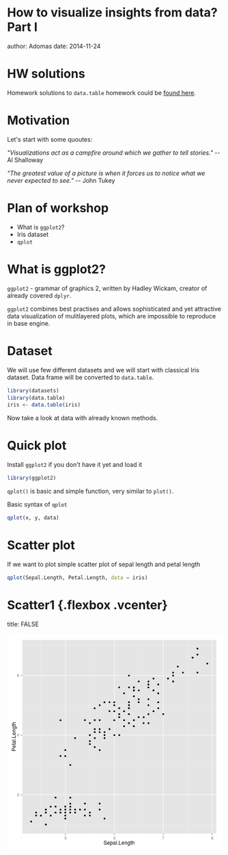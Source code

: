 How to visualize insights from data? Part I
========================================================
author: Adomas
date: 2014-11-24

HW solutions
========================================================

Homework solutions to `data.table` homework could be [found here](https://github.com/adomasb/pres-datatable/blob/gh-pages/solutions.R).

Motivation
========================================================

Let's start with some quoutes:

*"Visualizations act as a campfire around which we gather to tell stories."* -- Al Shalloway

*"The greatest value of a picture is when it forces us to notice what we never expected to see."* -- John Tukey

Plan of workshop
========================================================

- What is `ggplot2`?
- Iris dataset
- `qplot`


What is ggplot2?
========================================================

`ggplot2` - grammar of graphics 2, written by Hadley Wickam, creator of already covered `dplyr`.

`ggplot2` combines best practises and allows sophisticated and yet attractive data visualization of mulitlayered plots, which are impossible to reproduce in base engine.

Dataset
========================================================

We will use few different datasets and we will start with classical Iris dataset. Data frame will be converted to `data.table`.


```r
library(datasets)
library(data.table)
iris <- data.table(iris)
```

Now take a look at data with already known methods.

Quick plot
=========================================================

Install `ggplot2` if you don't have it yet and load it


```r
library(ggplot2)
```

`qplot()` is basic and simple function, very similar to `plot()`.

Basic syntax of `qplot`


```r
qplot(x, y, data)
```

Scatter plot
=========================================================

If we want to plot simple scatter plot of sepal length and petal length


```r
qplot(Sepal.Length, Petal.Length, data = iris)
```

Scatter1 {.flexbox .vcenter}
=========================================================
title: FALSE

![plot of chunk unnamed-chunk-5](index-figure/unnamed-chunk-5-1.png) 

